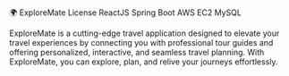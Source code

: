 🌍 ExploreMate
License
ReactJS
Spring Boot
AWS EC2
MySQL

ExploreMate is a cutting-edge travel application designed to elevate your travel experiences by connecting you with professional tour guides and offering personalized, interactive, and seamless travel planning. With ExploreMate, you can explore, plan, and relive your journeys effortlessly.
